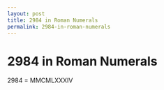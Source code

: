 ```yaml
---
layout: post
title: 2984 in Roman Numerals
permalink: 2984-in-roman-numerals
---
```


# 2984 in Roman Numerals

2984 = MMCMLXXXIV
